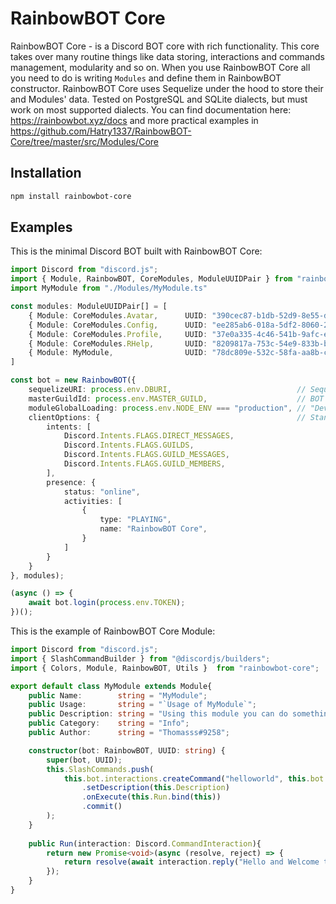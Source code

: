 # RainbowBOT Core

RainbowBOT Core - is a Discord BOT core with rich functionality. This core takes over many routine things like data storing, interactions and commands management, modularity and so on. When you use RainbowBOT Core all you need to do is writing `Modules` and define them in RainbowBOT constructor.
RainbowBOT Core uses Sequelize under the hood to store their and Modules' data. Tested on PostgreSQL and SQLite dialects, but must work on most supported dialects.
You can find documentation here: https://rainbowbot.xyz/docs and more practical examples in https://github.com/Hatry1337/RainbowBOT-Core/tree/master/src/Modules/Core

## Installation

```zsh
npm install rainbowbot-core
```

## Examples

This is the minimal Discord BOT built with RainbowBOT Core:
```ts
import Discord from "discord.js";
import { Module, RainbowBOT, CoreModules, ModuleUUIDPair } from "rainbowbot-core";
import MyModule from "./Modules/MyModule.ts"

const modules: ModuleUUIDPair[] = [
    { Module: CoreModules.Avatar,      UUID: "390cec87-b1db-52d9-8e55-de82530e380d"}, // All modules requires unique ids, 
    { Module: CoreModules.Config,      UUID: "ee285ab6-018a-5df2-8060-2504e14112b2"}, // so you can generate and read them
    { Module: CoreModules.Profile,     UUID: "37e0a335-4c46-541b-9afc-e6dd6dde1c95"}, // from external file, or just hardcode.
    { Module: CoreModules.RHelp,       UUID: "8209817a-753c-54e9-833b-bdff74fd9fa3"},
    { Module: MyModule,                UUID: "78dc809e-532c-58fa-aa8b-c14f7029f23a"}
]

const bot = new RainbowBOT({
    sequelizeURI: process.env.DBURI,                            // Sequelize initialization URI, see https://sequelize.org/master/manual/getting-started.html#connecting-to-a-database 
    masterGuildId: process.env.MASTER_GUILD,                    // BOT's master guild. Slash Commands will appear on this guild in development mode.
    moduleGlobalLoading: process.env.NODE_ENV === "production", // "Development mode", if you wanna publish your commands globally use true.
    clientOptions: {                                            // Standard Discord.js Client options, see https://discord.js.org/#/docs/discord.js/stable/typedef/ClientOptions
        intents: [
            Discord.Intents.FLAGS.DIRECT_MESSAGES,
            Discord.Intents.FLAGS.GUILDS,
            Discord.Intents.FLAGS.GUILD_MESSAGES,
            Discord.Intents.FLAGS.GUILD_MEMBERS,
        ],
        presence: {
            status: "online",
            activities: [
                {
                    type: "PLAYING",
                    name: "RainbowBOT Core",
                }
            ]
        }
    }
}, modules);

(async () => {
    await bot.login(process.env.TOKEN);
})();
```

This is the example of RainbowBOT Core Module:
```ts
import Discord from "discord.js";
import { SlashCommandBuilder } from "@discordjs/builders";
import { Colors, Module, RainbowBOT, Utils }  from "rainbowbot-core";

export default class MyModule extends Module{
    public Name:        string = "MyModule";
    public Usage:       string = "`Usage of MyModule`";
    public Description: string = "Using this module you can do something.";
    public Category:    string = "Info";
    public Author:      string = "Thomasss#9258";

    constructor(bot: RainbowBOT, UUID: string) {
        super(bot, UUID);
        this.SlashCommands.push(
            this.bot.interactions.createCommand("helloworld", this.bot.moduleGlobalLoading ? undefined : this.bot.masterGuildId)
                .setDescription(this.Description)
                .onExecute(this.Run.bind(this))
                .commit()
        );
    }
    
    public Run(interaction: Discord.CommandInteraction){
        return new Promise<void>(async (resolve, reject) => {
            return resolve(await interaction.reply("Hello and Welcome to RainbowBOT Core!").catch(reject));
        });
    }
}

```